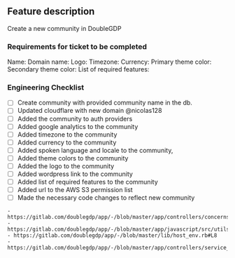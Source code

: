 ## Feature description
Create a new community in DoubleGDP


### Requirements for ticket to be completed

Name:
Domain name:
Logo:
Timezone:
Currency:
Primary theme color:
Secondary theme color:
List of required features:

### Engineering Checklist
<!-- This is to make sure nothing is forgotten -->
<!-- TODO:  This list should further be moved to the handbook -->

- [ ] Create community with provided community name in the db.  
- [ ] Updated cloudflare with new domain @nicolas128
- [ ] Added the community to auth providers
- [ ] Added google analytics to the community
- [ ] Added timezone to the community
- [ ] Added currency to the community
- [ ] Added spoken language and locale to the community, <!-- currently we are only supporting en and es -->
- [ ] Added theme colors to the community
- [ ] Added the logo to the community
- [ ] Added wordpress link to the community
- [ ] Added list of required features to the community
- [ ] Added url to the AWS S3 permission list
- [ ] Made the necessary code changes to reflect new community
<!-- until we move to a full automated way of creating a community, we need to update here -->
    - https://gitlab.com/doublegdp/app/-/blob/master/app/controllers/concerns/authorizable.rb#L23
    - https://gitlab.com/doublegdp/app/-/blob/master/app/javascript/src/utils/constants.js#L8
    - https://gitlab.com/doublegdp/app/-/blob/master/lib/host_env.rb#L8
    - https://gitlab.com/doublegdp/app/-/blob/master/app/controllers/service_worker_controller.rb

